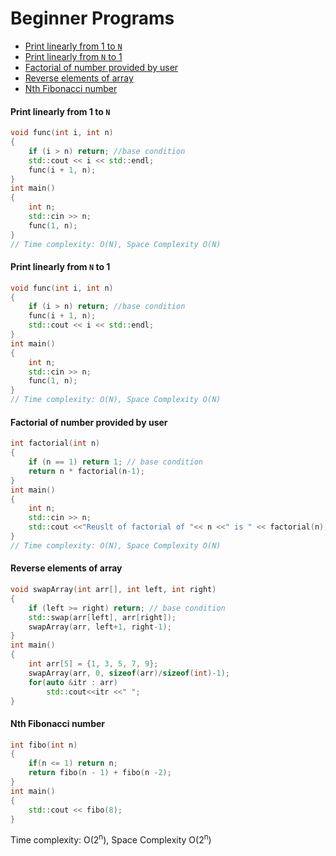 # Beginner Programs

- [Print linearly from 1 to `N`](#Print-linearly-from-1-to-N)
- [Print linearly from `N` to 1](#Print-linearly-from-N-to-1)
- [Factorial of number provided by user](#Factorial-of-number-provided-by-user)
- [Reverse elements of array](#Reverse-elements-of-array)
- [Nth Fibonacci number](#Nth-Fibonacci-number)

#### Print linearly from 1 to `N`

```cpp
void func(int i, int n)
{
    if (i > n) return; //base condition
    std::cout << i << std::endl;
    func(i + 1, n);
}
int main()
{
    int n;
    std::cin >> n;
    func(1, n);
}
// Time complexity: O(N), Space Complexity O(N)
```

#### Print linearly from `N` to 1

```cpp
void func(int i, int n)
{
    if (i > n) return; //base condition
    func(i + 1, n);
    std::cout << i << std::endl;
}
int main()
{
    int n;
    std::cin >> n;
    func(1, n);
}
// Time complexity: O(N), Space Complexity O(N)
```

#### Factorial of number provided by user

```cpp
int factorial(int n)
{
    if (n == 1) return 1; // base condition
    return n * factorial(n-1);
}
int main()
{
    int n;
    std::cin >> n;
    std::cout <<"Reuslt of factorial of "<< n <<" is " << factorial(n);
}
// Time complexity: O(N), Space Complexity O(N)
```

#### Reverse elements of array

```cpp
void swapArray(int arr[], int left, int right)
{
    if (left >= right) return; // base condition
    std::swap(arr[left], arr[right]);
    swapArray(arr, left+1, right-1);
}
int main()
{
    int arr[5] = {1, 3, 5, 7, 9};
    swapArray(arr, 0, sizeof(arr)/sizeof(int)-1);
    for(auto &itr : arr)
        std::cout<<itr <<" ";
}
```

#### Nth Fibonacci number

```cpp
int fibo(int n)
{
    if(n <= 1) return n;
    return fibo(n - 1) + fibo(n -2);
}
int main()
{
    std::cout << fibo(8);
}
```

Time complexity: O(2<sup>n</sup>), Space Complexity O(2<sup>n</sup>)
